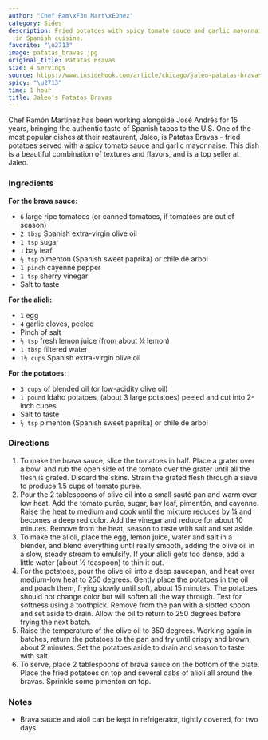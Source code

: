 ```yaml
---
author: "Chef Ram\xF3n Mart\xEDnez"
category: Sides
description: Fried potatoes with spicy tomato sauce and garlic mayonnaise, a staple
  in Spanish cuisine.
favorite: "\u2713"
image: patatas_bravas.jpg
original_title: Patatas Bravas
size: 4 servings
source: https://www.insidehook.com/article/chicago/jaleo-patatas-bravas-recipe
spicy: "\u2713"
time: 1 hour
title: Jaleo's Patatas Bravas
---
```


Chef Ramón Martínez has been working alongside José Andrés for 15 years, bringing the authentic taste of Spanish tapas to the U.S. One of the most popular dishes at their restaurant, Jaleo, is Patatas Bravas - fried potatoes served with a spicy tomato sauce and garlic mayonnaise. This dish is a beautiful combination of textures and flavors, and is a top seller at Jaleo.

### Ingredients

**For the brava sauce:**

* `6` large ripe tomatoes (or canned tomatoes, if tomatoes are out of season)
* `2 tbsp` Spanish extra-virgin olive oil
* `1 tsp` sugar
* `1` bay leaf
* `½ tsp` pimentón (Spanish sweet paprika) or chile de arbol
* `1 pinch` cayenne pepper
* `1 tsp` sherry vinegar
* Salt to taste

**For the alioli:**

* `1` egg
* `4` garlic cloves, peeled
* Pinch of salt
* `½ tsp` fresh lemon juice (from about ¼ lemon)
* `1 tbsp` filtered water
* `1½ cups` Spanish extra-virgin olive oil

**For the potatoes:**

* `3 cups` of blended oil (or low-acidity olive oil)
* `1 pound` Idaho potatoes, (about 3 large potatoes) peeled and cut into 2-inch cubes
* Salt to taste
* `½ tsp` pimentón (Spanish sweet paprika) or chile de arbol

### Directions

1. To make the brava sauce, slice the tomatoes in half. Place a grater over a bowl and rub the open side of the tomato over the grater until all the flesh is grated. Discard the skins. Strain the grated flesh through a sieve to produce 1.5 cups of tomato puree.
2. Pour the 2 tablespoons of olive oil into a small sauté pan and warm over low heat. Add the tomato purée, sugar, bay leaf, pimentón, and cayenne. Raise the heat to medium and cook until the mixture reduces by ¼ and becomes a deep red color. Add the vinegar and reduce for about 10 minutes. Remove from the heat, season to taste with salt and set aside.
3. To make the alioli, place the egg, lemon juice, water and salt in a blender, and blend everything until really smooth, adding the olive oil in a slow, steady stream to emulsify. If your alioli gets too dense, add a little water (about ½ teaspoon) to thin it out.
4. For the potatoes, pour the olive oil into a deep saucepan, and heat over medium-low heat to 250 degrees. Gently place the potatoes in the oil and poach them, frying slowly until soft, about 15 minutes. The potatoes should not change color but will soften all the way through. Test for softness using a toothpick. Remove from the pan with a slotted spoon and set aside to drain. Allow the oil to return to 250 degrees before frying the next batch.
5. Raise the temperature of the olive oil to 350 degrees. Working again in batches, return the potatoes to the pan and fry until crispy and brown, about 2 minutes. Set the potatoes aside to drain and season to taste with salt.
6. To serve, place 2 tablespoons of brava sauce on the bottom of the plate. Place the fried potatoes on top and several dabs of alioli all around the bravas. Sprinkle some pimentón on top.

### Notes

- Brava sauce and aioli can be kept in refrigerator, tightly covered, for two days.